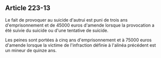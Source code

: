 Article 223-13
----
Le fait de provoquer au suicide d'autrui est puni de trois ans d'emprisonnement
et de 45000 euros d'amende lorsque la provocation a été suivie du suicide ou
d'une tentative de suicide.

Les peines sont portées à cinq ans d'emprisonnement et à 75000 euros d'amende
lorsque la victime de l'infraction définie à l'alinéa précédent est un mineur de
quinze ans.
